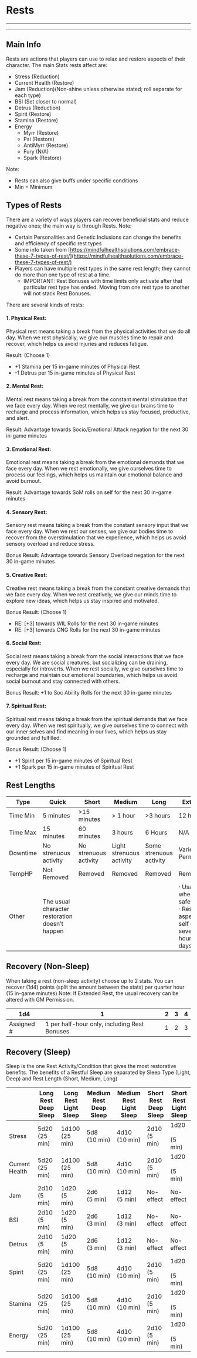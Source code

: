 # Rests
________________________________________
________________________________________

## Main Info
Rests are actions that players can use to relax and restore aspects of their character. The main Stats rests affect are:
-	Stress (Reduction)
-	Current Health (Restore)
-	Jam  (Reduction)(Non-shine unless otherwise stated; roll separate for each type) 
-	BSI  (Set closer to normal)
-	Detrus (Reduction)
-	Spirit  (Restore)
-	Stamina  (Restore)
-	Energy
	-	Myrr (Restore)
	-	Psi (Restore)
	-	AntiMyrr (Restore)
	-	Fury (N/A)
	-	Spark (Restore)

Note: 
-	Rests can also give buffs under specific conditions
-	Min = Minimum
## Types of Rests
There are a variety of ways players can recover beneficial stats and reduce negative ones; the main way is through Rests.
Note: 
-   Certain Personalities and Genetic Inclusions can change the benefits and efficiency of specific rest types
-   Some info taken from [https://mindfulhealthsolutions.com/embrace-these-7-types-of-rest/](https://mindfulhealthsolutions.com/embrace-these-7-types-of-rest/)
-   Players can have multiple rest types in the same rest length; they cannot do more than one type of rest at a time.
	-    IMPORTANT: Rest Bonuses with time limits only activate after that particular rest type has ended. Moving from one rest type to another will not stack Rest Bonuses.

There are several kinds of rests:
#### 1. Physical Rest:
Physical rest means taking a break from the physical activities that we do all day. When we rest physically, we give our muscles time to repair and recover, which helps us avoid injuries and reduces fatigue.

Result: (Choose 1)
-   +1 Stamina per 15 in-game minutes of Physical Rest
-   -1 Detrus per 15 in-game minutes of Physical Rest
#### 2. Mental Rest:
Mental rest means taking a break from the constant mental stimulation that we face every day. When we rest mentally, we give our brains time to recharge and process information, which helps us stay focused, productive, and alert.

Result: Advantage towards Socio/Emotional Attack negation for the next 30 in-game minutes
#### 3. Emotional Rest:
Emotional rest means taking a break from the emotional demands that we face every day. When we rest emotionally, we give ourselves time to process our feelings, which helps us maintain our emotional balance and avoid burnout.

Result: Advantage towards SoM rolls on self for the next 30 in-game minutes
#### 4. Sensory Rest:
Sensory rest means taking a break from the constant sensory input that we face every day. When we rest our senses, we give our bodies time to recover from the overstimulation that we experience, which helps us avoid sensory overload and reduce stress.

Bonus Result: Advantage towards Sensory Overload negation for the next 30 in-game minutes
#### 5. Creative Rest:
Creative rest means taking a break from the constant creative demands that we face every day. When we rest creatively, we give our minds time to explore new ideas, which helps us stay inspired and motivated.

Bonus Result: (Choose 1)
-   RE: \[+3] towards WIL Rolls for the next 30 in-game minutes
-   RE: \[+3] towards CNG Rolls for the next 30 in-game minutes

#### 6. Social Rest:
Social rest means taking a break from the social interactions that we face every day. We are social creatures, but socializing can be draining, especially for introverts. When we rest socially, we give ourselves time to recharge and maintain our emotional boundaries, which helps us avoid social burnout and stay connected with others.

Bonus Result: +1 to Soc Ability Rolls for the next 30 in-game minutes
#### 7. Spiritual Rest:
Spiritual rest means taking a break from the spiritual demands that we face every day. When we rest spiritually, we give ourselves time to connect with our inner selves and find meaning in our lives, which helps us stay grounded and fulfilled.

Bonus Result: (Choose 1)
-   +1 Spirit per 15 in-game minutes of Spiritual Rest
-   +1 Spark per 15 in-game minutes of Spiritual Rest

## Rest Lengths

| Type     | Quick                                          | Short                 | Medium                   | Long                    | Extended                                                                              |
| -------- | ---------------------------------------------- | --------------------- | ------------------------ | ----------------------- | ------------------------------------------------------------------------------------- |
| Time Min | 5 minutes                                      | >15 minutes           | > 1 hour                 | >3 hours                | 12 hours                                                                              |
| Time Max | 15 minutes                                     | 60 minutes            | 3 hours                  | 6 Hours                 | N/A                                                                                   |
| Downtime | No strenuous activity                          | No strenuous activity | Light strenuous activity | Some strenuous activity | Varies (GM Permissible)                                                               |
| TempHP   | Not Removed                                    | Removed               | Removed                  | Removed                 | Removed                                                                               |
| Other    | The usual character restoration doesn’t happen |                       |                          |                         | · Usable when in a safe space<br>· Restore aspects of self over several hours or days |

## Recovery (Non-Sleep)
When taking a rest (non-sleep activity) choose up to 2 stats.
You can recover (1d4) points (split the amount between the stats) per quarter hour (15 in-game minutes)
Note: If Extended Rest, the usual recovery can be altered with GM Permission.

| 1d4        | 1                                            | 2   | 3   | 4   |
| ---------- | -------------------------------------------- | --- | --- | --- |
| Assigned # | 1 per half-hour only, including Rest Bonuses | 1   | 2   | 3   |

## Recovery (Sleep)
Sleep is the one Rest Activity/Condition that gives the most restorative benefits. The benefits of a Restful Sleep are separated by Sleep Type (Light, Deep) and Rest Length (Short, Medium, Long)

|  | Long Rest Deep Sleep | Long Rest Light Sleep | Medium Rest Deep Sleep | Medium Rest Light Sleep | Short Rest Deep Sleep | Short Rest Light Sleep |
| ---- | ---- | ---- | ---- | ---- | ---- | ---- |
| Stress | 5d20  <br>​(25 min) | 1d100  <br>​(25 min) | 5d8  <br>​(10 min) | 4d10  <br>​(10 min) | 2d10   <br>​(5 min) | 1d20 ​   <br>​(5 min) |
| Current Health | 5d20  <br>​(25 min) | 1d100  <br>​(25 min) | 5d8  <br>​(10 min) | 4d10  <br>​(10 min) | 2d10   <br>​(5 min) | 1d20 ​   <br>​(5 min) |
| Jam | ​2d10   <br>​(5 min) | 1d20 ​   <br>​(5 min) | 2d6  <br>​(5 min) | ​1d12  <br>​(5 min) | No-effect | No-effect |
| BSI | ​2d10   <br>​(5 min) | 1d20 ​   <br>​(5 min) | 2d6  <br>​(3 min) | ​1d12  <br>​(3 min) | No-effect | No-effect |
| Detrus | ​2d10   <br>​(5 min) | 1d20 ​   <br>​(5 min) | 2d6  <br>​(3 min) | ​1d12  <br>​(3 min) | No-effect | No-effect |
| Spirit | 5d20  <br>​(25 min) | 1d100  <br>​(25 min) | 5d8  <br>​(10 min) | 4d10  <br>​(10 min) | 2d10   <br>​(5 min) | 1d20 ​   <br>​(5 min) |
| Stamina | 5d20  <br>​(25 min) | 1d100  <br>​(25 min) | 5d8  <br>​(10 min) | 4d10  <br>​(10 min) | 2d10   <br>​(5 min) | 1d20 ​   <br>​(5 min) |
| Energy | 5d20  <br>​(25 min) | 1d100  <br>​(25 min) | 5d8  <br>​(10 min) | 4d10  <br>​(10 min) | 2d10   <br>​(5 min) | 1d20 ​   <br>​(5 min) |
